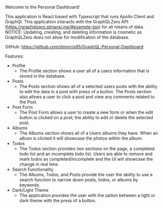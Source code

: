 Welcome to the Personal Dashboard!

This application is React based with Typescript that runs Apollo Client and GraphQl. This application interacts with the GraphQLZero API (https://graphqlzero.almansi.me/#example-top) for all means of data. NOTICE: Updating, creating, and deleting information is cosmetic as GraphQLZero does not allow for modification of the database.

GitHub: https://github.com/dmorris95/GraphQL-Personal-Dashboard

Features:

- Profile
    - The Profile section shows a user all of a users information that is stored in the database.
- Posts
    - The Posts section shows all of a selected users posts with the ability to edit the data in a post with press of a button. The Posts section also allows a user to click a post and view any comments related to the Post.
- Post Form
     - The Post Form allows a user to create a new form or when the edit button is clicked on a post; the ability to edit or delete the selected post.
- Albums 
    - The Albums section shows all of a Users albums they have. When an album is clicked it will showcase the photos within the album.
- Todos
    - The Todos section provides two sections on the page, a completed todo list and an incomplete todo list. Users are able to remove and mark todos as completed/incomplete and the UI will showcase the change in real time.
- Search Functionality
    - The Albums, Todos, and Posts provide the user the ability to use a search function to narrow down posts, todos, or albums by keywords.
- Dark/Light Theme
    - The application provides the user with the option between a light or dark theme with the press of a button.
